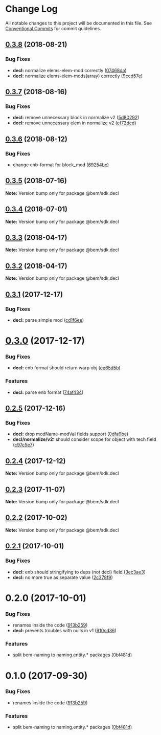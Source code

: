 # Change Log

All notable changes to this project will be documented in this file.
See [Conventional Commits](https://conventionalcommits.org) for commit guidelines.

<a name="0.3.8"></a>
## [0.3.8](https://github.com/bem/bem-sdk/compare/@bem/sdk.decl@0.3.7...@bem/sdk.decl@0.3.8) (2018-08-21)


### Bug Fixes

* **decl:** normalize elems-elem-mod correctly ([07468da](https://github.com/bem/bem-sdk/commit/07468da))
* **decl:** normalize elems-elem-mods(array) correctly ([9ccd57e](https://github.com/bem/bem-sdk/commit/9ccd57e))




<a name="0.3.7"></a>
## [0.3.7](https://github.com/bem/bem-sdk/compare/@bem/sdk.decl@0.3.6...@bem/sdk.decl@0.3.7) (2018-08-16)


### Bug Fixes

* **decl:** remove unnecessary block in normalize v2 ([5d80292](https://github.com/bem/bem-sdk/commit/5d80292))
* **decl:** remove unnecessary elem in normalize v2 ([ef72dcd](https://github.com/bem/bem-sdk/commit/ef72dcd))




<a name="0.3.6"></a>
## [0.3.6](https://github.com/bem/bem-sdk/compare/@bem/sdk.decl@0.3.5...@bem/sdk.decl@0.3.6) (2018-08-12)


### Bug Fixes

* change enb-format for block_mod ([69254bc](https://github.com/bem/bem-sdk/commit/69254bc))




<a name="0.3.5"></a>
## [0.3.5](https://github.com/bem/bem-sdk/compare/@bem/sdk.decl@0.3.4...@bem/sdk.decl@0.3.5) (2018-07-16)




**Note:** Version bump only for package @bem/sdk.decl

<a name="0.3.4"></a>
## [0.3.4](https://github.com/bem/bem-sdk/compare/@bem/sdk.decl@0.3.3...@bem/sdk.decl@0.3.4) (2018-07-01)




**Note:** Version bump only for package @bem/sdk.decl

<a name="0.3.3"></a>
## [0.3.3](https://github.com/bem/bem-sdk/compare/@bem/sdk.decl@0.3.2...@bem/sdk.decl@0.3.3) (2018-04-17)




**Note:** Version bump only for package @bem/sdk.decl

<a name="0.3.2"></a>
## [0.3.2](https://github.com/bem/bem-sdk/compare/@bem/sdk.decl@0.3.1...@bem/sdk.decl@0.3.2) (2018-04-17)




**Note:** Version bump only for package @bem/sdk.decl

<a name="0.3.1"></a>
## [0.3.1](https://github.com/bem/bem-sdk/compare/@bem/sdk.decl@0.3.0...@bem/sdk.decl@0.3.1) (2017-12-17)


### Bug Fixes

* **decl:** parse simple mod ([cd1f6ee](https://github.com/bem/bem-sdk/commit/cd1f6ee))




<a name="0.3.0"></a>
# [0.3.0](https://github.com/bem/bem-sdk/compare/@bem/sdk.decl@0.2.5...@bem/sdk.decl@0.3.0) (2017-12-17)


### Bug Fixes

* **decl:** enb format should return warp obj ([ee65d5b](https://github.com/bem/bem-sdk/commit/ee65d5b))


### Features

* **decl:** parse enb format ([74af434](https://github.com/bem/bem-sdk/commit/74af434))




<a name="0.2.5"></a>
## [0.2.5](https://github.com/bem/bem-sdk/compare/@bem/sdk.decl@0.2.4...@bem/sdk.decl@0.2.5) (2017-12-16)


### Bug Fixes

* **decl:** drop modName-modVal fields support ([0dfa9be](https://github.com/bem/bem-sdk/commit/0dfa9be))
* **decl/normalize/v2:** should consider scope for object with tech field ([c97c5e7](https://github.com/bem/bem-sdk/commit/c97c5e7))




<a name="0.2.4"></a>
## [0.2.4](https://github.com/bem/bem-sdk/compare/@bem/sdk.decl@0.2.3...@bem/sdk.decl@0.2.4) (2017-12-12)




**Note:** Version bump only for package @bem/sdk.decl

<a name="0.2.3"></a>
## [0.2.3](https://github.com/bem/bem-sdk/compare/@bem/sdk.decl@0.2.1...@bem/sdk.decl@0.2.3) (2017-11-07)




**Note:** Version bump only for package @bem/sdk.decl

<a name="0.2.2"></a>
## [0.2.2](https://github.com/bem/bem-sdk/compare/@bem/sdk.decl@0.2.1...@bem/sdk.decl@0.2.2) (2017-10-02)




**Note:** Version bump only for package @bem/sdk.decl

<a name="0.2.1"></a>
## [0.2.1](https://github.com/bem/bem-sdk/compare/@bem/sdk.decl@0.2.0...@bem/sdk.decl@0.2.1) (2017-10-01)


### Bug Fixes

* **decl:** enb should stringifying to deps (not decl) field ([3ec3ae3](https://github.com/bem/bem-sdk/commit/3ec3ae3))
* **decl:** no more true as separate value ([2c378f9](https://github.com/bem/bem-sdk/commit/2c378f9))




<a name="0.2.0"></a>
# 0.2.0 (2017-10-01)


### Bug Fixes

* renames inside the code ([913b259](https://github.com/bem/bem-sdk/commit/913b259))
* **decl:** prevents troubles with nulls in v1 ([910cd36](https://github.com/bem/bem-sdk/commit/910cd36))


### Features

* split bem-naming to naming.entity.* packages ([0bf481d](https://github.com/bem/bem-sdk/commit/0bf481d))




<a name="0.1.0"></a>
# 0.1.0 (2017-09-30)


### Bug Fixes

* renames inside the code ([913b259](https://github.com/bem/bem-sdk/commit/913b259))


### Features

* split bem-naming to naming.entity.* packages ([0bf481d](https://github.com/bem/bem-sdk/commit/0bf481d))
